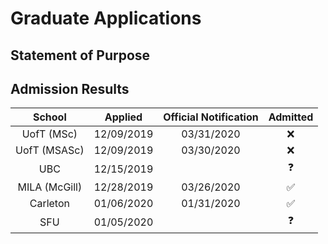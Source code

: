 # Graduate Applications

## Statement of Purpose

## Admission Results

|     School    |   Applied  | Official Notification | Admitted |
|:-------------:|:----------:|:---------------------:|:--------:|
|   UofT (MSc)  | 12/09/2019 |       03/31/2020      |     ❌    |
|  UofT (MSASc) | 12/09/2019 |       03/30/2020      |     ❌    |
|      UBC      | 12/15/2019 |                       |     ❓    |
| MILA (McGill) | 12/28/2019 |       03/26/2020      |     ✅    |
|    Carleton   | 01/06/2020 |       01/31/2020      |     ✅    |
|      SFU      | 01/05/2020 |                       |     ❓    |
